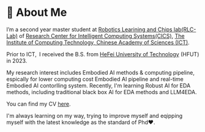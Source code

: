 # 👀 About Me

I’m a second year master student at [Robotics Learining and Chips lab(RLC-Lab)](https://github.com/RLC-Lab) of [Research Center for Intelligent
Computing Systems(CICS)](https://ict.cas.cn/jssgk/zzjg/kyxt/znjsj/js/),  [The Institute of Computing Technology, Chinese Academy of Sciences (ICT)](http://www.ict.ac.cn/).

Prior to ICT, I received the B.S. from [HeFei University of Technology](https://www.hfut.edu.cn/) (HFUT) in 2023.

My research interest includes Embodied AI methods & computing pipeline, espically for lower computing cost Embodied AI pipeline and real-time Embodied AI contorlling system.
Recently, I'm learning Robust AI for EDA methods, including traditional black box AI for EDA methods and LLM4EDA. 

You can find my CV [here](./files/EngCV.pdf).

I'm always learning on my way, trying to improve myself and eqipping myself with the latest knowledge as the standard of Phd❤️.